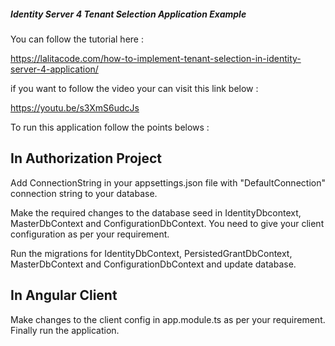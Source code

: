 ##### Identity Server 4 Tenant Selection Application Example ####

You can follow the tutorial here :

https://lalitacode.com/how-to-implement-tenant-selection-in-identity-server-4-application/

if you want to follow the video your can visit this link below :

https://youtu.be/s3XmS6udcJs

To run this application follow the points belows :


## In Authorization Project ##

Add ConnectionString in your appsettings.json file with "DefaultConnection" connection string to your database.

Make the required changes to the database seed in IdentityDbcontext, MasterDbContext and ConfigurationDbContext. You need to give your client configuration as per your requirement.

Run the migrations for IdentityDbContext, PersistedGrantDbContext, MasterDbContext and ConfigurationDbContext and update database.

## In Angular Client ##
Make changes to the client config in app.module.ts as per your requirement.
Finally run the application.
